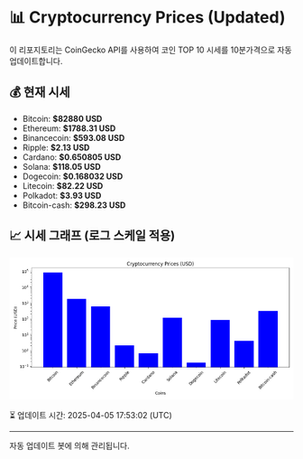 
# 📊 Cryptocurrency Prices (Updated)

이 리포지토리는 CoinGecko API를 사용하여 코인 TOP 10 시세를 10분가격으로 자동 업데이트합니다.

## 💰 현재 시세
- Bitcoin: **$82880 USD**
- Ethereum: **$1788.31 USD**
- Binancecoin: **$593.08 USD**
- Ripple: **$2.13 USD**
- Cardano: **$0.650805 USD**
- Solana: **$118.05 USD**
- Dogecoin: **$0.168032 USD**
- Litecoin: **$82.22 USD**
- Polkadot: **$3.93 USD**
- Bitcoin-cash: **$298.23 USD**

## 📈 시세 그래프 (로그 스케일 적용)
![Crypto Prices](crypto_prices.png)

⏳ 업데이트 시간: 2025-04-05 17:53:02 (UTC)

---
자동 업데이트 봇에 의해 관리됩니다.
